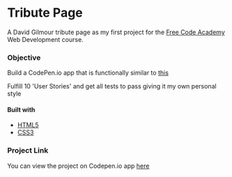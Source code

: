 # Tribute Page

A David Gilmour tribute page as my first project for the [Free Code Academy](https://www.freecodecamp.org/) Web Development course.

### Objective
Build a CodePen.io app that is functionally similar to [this](https://codepen.io/freeCodeCamp/full/zNqgVx)

Fulfill 10 'User Stories' and get all tests to pass giving it my own personal style

#### Built with
- [HTML5](https://developer.mozilla.org/es/docs/HTML/HTML5)
- [CSS3](https://developer.mozilla.org/es/docs/Web/CSS/CSS3)

### Project Link
You can view the project on Codepen.io app [here](https://codepen.io/Paul71/full/ZjQQzB/)